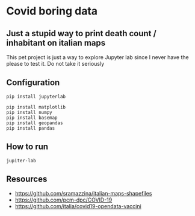 # Covid boring data

## Just a stupid way to print death count / inhabitant on italian maps

This pet project is just a way to explore Jupyter lab since I never have the please to test it.
Do not take it seriously


## Configuration

```
pip install jupyterlab

pip install matplotlib
pip install numpy
pip install basemap
pip install geopandas
pip install pandas
```


## How to run

```
jupiter-lab 
```

## Resources

- https://github.com/sramazzina/italian-maps-shapefiles
- https://github.com/pcm-dpc/COVID-19
- https://github.com/italia/covid19-opendata-vaccini